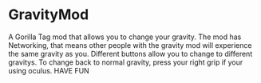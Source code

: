 # GravityMod
A Gorilla Tag mod that allows you to change your gravity. The mod has Networking, that means other people with the gravity mod will experience the same gravity as you. Different buttons allow you to change to different gravitys. To change back to normal gravity, press your right grip if your using oculus. HAVE FUN
